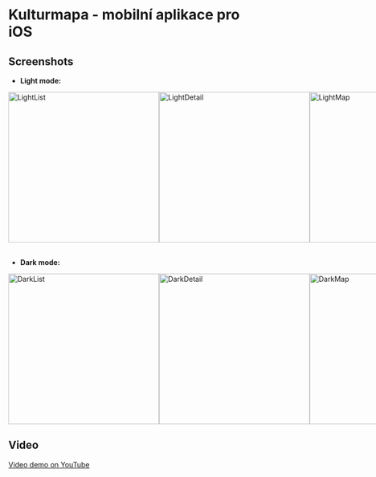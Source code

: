 # Kulturmapa - mobilní aplikace pro iOS
## Screenshots
- **Light mode:**

<div style="display: flex;">
  <img src="https://github.com/PavlaBerankova/kulturmapa/assets/107038196/353c0018-cdf6-48f7-befa-ead8fe27ec6f" alt="LightList" width="300" />
  <img src="https://github.com/PavlaBerankova/kulturmapa/assets/107038196/30806427-0883-403f-aabe-0d7fb450d1f1" alt="LightDetail" width="300" />
  <img src="https://github.com/PavlaBerankova/kulturmapa/assets/107038196/213f3528-635a-45a5-8ea7-46218ec0e0a2" alt="LightMap" width="300" />
  <img src="https://github.com/PavlaBerankova/kulturmapa/assets/107038196/3bc411f1-787f-4b81-aa77-8047389e0e34" alt="LightFavorite" width="300" />
  <img src="https://github.com/PavlaBerankova/kulturmapa/assets/107038196/b636499d-7fc2-4d9c-ac52-0acb0dc90fb6" alt="LightFavoriteEmpty" width="300" />
  <img src="https://github.com/PavlaBerankova/kulturmapa/assets/107038196/27babcf9-e7ee-4bc2-99b3-4cba5d14f5e7" alt="LightEvents" width="300" />
</div>

<br>

- **Dark mode:**
<div style="display: flex;">
  <img src="https://github.com/PavlaBerankova/kulturmapa/assets/107038196/58f451c9-961d-47c2-8a5e-7e440d4a6a06" alt="DarkList" width="300" />
  <img src="https://github.com/PavlaBerankova/kulturmapa/assets/107038196/ebbdaa95-d931-446a-80f0-36ea3fa423b8" alt="DarkDetail" width="300" />
  <img src="https://github.com/PavlaBerankova/kulturmapa/assets/107038196/d305a00f-441c-4980-a83f-7863b3d48333" alt="DarkMap" width="300" />
</div>

## Video
[Video demo on YouTube](https://youtu.be/5iXkNluB5Fk)
